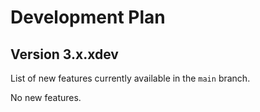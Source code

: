 # Development Plan

## Version 3.x.xdev

List of new features currently available in the `main` branch.

No new features.